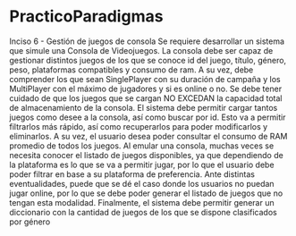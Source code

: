 # PracticoParadigmas

Inciso 6 - Gestión de juegos de consola
Se requiere desarrollar un sistema que simule una Consola de Videojuegos. La consola debe 
ser capaz de gestionar distintos juegos de los que se conoce id del juego, título, género, peso, 
plataformas compatibles y consumo de ram. A su vez, debe comprender los que sean 
SinglePlayer con su duración de campaña y los MultiPlayer con el máximo de jugadores y si 
es online o no. Se debe tener cuidado de que los juegos que se cargan NO EXCEDAN la 
capacidad total de almacenamiento de la consola.
El sistema debe permitir cargar tantos juegos como desee a la consola, así como buscar por 
id. Esto va a permitir filtrarlos más rápido, así como recuperarlos para poder modificarlos y 
eliminarlos.
A su vez, el usuario desea poder consultar el consumo de RAM promedio de todos los juegos.
Al emular una consola, muchas veces se necesita conocer el listado de juegos disponibles, 
ya que dependiendo de la plataforma es lo que se va a permitir jugar, por lo que el usuario 
debe poder filtrar en base a su plataforma de preferencia.
Ante distintas eventualidades, puede que se dé el caso donde los usuarios no puedan jugar 
online, por lo que se debe poder generar el listado de juegos que no tengan esta modalidad.
Finalmente, el sistema debe permitir generar un diccionario con la cantidad de juegos de los 
que se dispone clasificados por género
